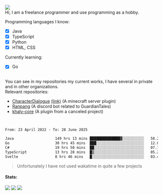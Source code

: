 ![](https://komarev.com/ghpvc/?username=iAtog&color=brightgreen) <br>
Hi, I am a freelance programmer and use programming as a hobby.<br>

Programming languages I know:
- [x] Java
- [x] TypeScript
- [x] Python
- [x] HTML, CSS

Currently learning:
- [x] Go
<br>
You can see in my repositories my current works, I have several in private and in other organizations.<br>
Relevant repositories:<br>

* [CharacterDialogue](https://github.com/iAtog/character-dialogue) [(link)](https://www.spigotmc.org/resources/95868/) (A minecraft server plugin)
* [Ranpang](https://github.com/iAtog/Ranpang) (A discord bot related to GuardianTales)
* [khaly-core](https://github.com/KhalyRPG/rpg) (A plugin from a canceled project)
<br>

<!--START_SECTION:waka-->

```txt
From: 23 April 2022 - To: 28 June 2025

Java                   149 hrs 13 mins ██████████████▓░░░░░░░░░░   58.22 %
Go                     30 hrs 45 mins  ███░░░░░░░░░░░░░░░░░░░░░░   12.00 %
C#                     19 hrs 50 mins  ██░░░░░░░░░░░░░░░░░░░░░░░   07.74 %
TypeScript             13 hrs 28 mins  █▒░░░░░░░░░░░░░░░░░░░░░░░   05.26 %
Svelte                 8 hrs 46 mins   █░░░░░░░░░░░░░░░░░░░░░░░░   03.42 %
```

<!--END_SECTION:waka-->
> Unfortunately I have not used wakatime in quite a few projects
#### Stats:
![](https://github-profile-summary-cards.vercel.app/api/cards/profile-details?username=iAtog&theme=github_dark)
![](https://github-profile-summary-cards.vercel.app/api/cards/stats?username=iAtog&theme=github_dark)
![](https://github-profile-summary-cards.vercel.app/api/cards/repos-per-language?username=iAtog&theme=github_dark) 
